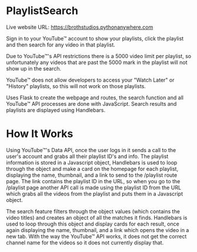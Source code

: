 # PlaylistSearch
Live website URL: https://brothstudios.pythonanywhere.com

Sign in to your YouTube™ account to show your playlists, click the playlist and then search for any video in that playlist. 

Due to YouTube™'s API restrictions there is a 5000 video limit per playlist, so unfortunately any videos that are past the 5000 mark in the playlist will not show up in the search.

YouTube™ does not allow developers to access your "Watch Later" or "History" playlists, so this will not work on those playlists.

Uses Flask to create the webpage and routes, the search function and all YouTube™ API processes are done with JavaScript. Search results and playlists are displayed using Handlebars.


# How It Works
Using YouTube™'s Data API, once the user logs in it sends a call to the user's account and grabs all their playlist ID's and info. The playlist information is stored in a Javascript object, Handlebars is used to loop through the object and make a card on the homepage for each playlist, displaying the name, thumbnail, and a link to send to the /playlist route page. The link contains the playlist ID in the URL, so when you go to the /playlist page another API call is made using the playlist ID from the URL which grabs all the videos from the playlist and puts them in a Javascript object. 

The search feature filters through the object values (which contains the video titles) and creates an object of all the matches it finds. Handlebars is used to loop through this object and display cards for each result, once again displaying the name, thumbnail, and a link which opens the video in a new tab. With the way the YouTube™ API works, it does not get the correct channel name for the videos so it does not currently display that.
